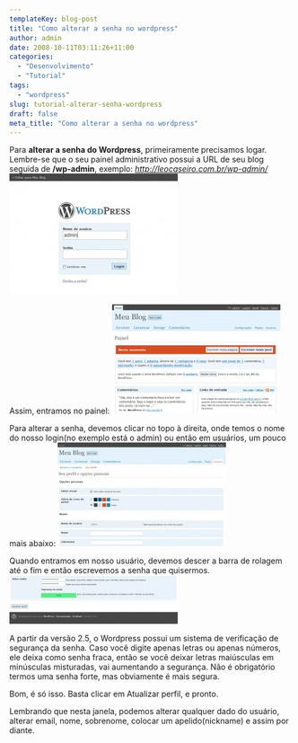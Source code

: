 ```yaml
---
templateKey: blog-post
title: "Como alterar a senha no wordpress"
author: admin
date: 2008-10-11T03:11:26+11:00
categories:
  - "Desenvolvimento"
  - "Tutorial"
tags:
  - "wordpress"
slug: tutorial-alterar-senha-wordpress
draft: false
meta_title: "Como alterar a senha no wordpress"
---
```


Para **alterar a senha do Wordpress**, primeiramente precisamos logar. Lembre-se que o seu painel administrativo possui a URL de seu blog seguida de **/wp-admin**, exemplo: _http://leocaseiro.com.br/wp-admin/_
[![Área de Login do admin Wordpress](./tutorial-wordpress-area-login-300x216.jpg "Área de Login do admin Wordpress")](http://leocaseiro.com.br/wp-content/uploads/2008/10/tutorial-wordpress-area-login1.jpg "Área de Login do admin Wordpress")

Assim, entramos no painel:
[![Painel administrativo do Wordpress](./tutorial-wordpress-painel-admin-300x195.jpg "Painel administrativo do Wordpress")](http://leocaseiro.com.br/wp-content/uploads/2008/10/tutorial-wordpress-painel-admin1.jpg "Painel administrativo do Wordpress")

Para alterar a senha, devemos clicar no topo à direita, onde temos o nome do nosso login(no exemplo está o admin) ou então em usuários, um pouco mais abaixo:
[![Tela de usuários do admin Wordpress](./tutorial-wordpress-admin-usuarios-300x185.jpg "Tela de usuários do admin Wordpress")](http://leocaseiro.com.br/wp-content/uploads/2008/10/tutorial-wordpress-admin-usuarios1.jpg "Tela de usuários do admin Wordpress")

Quando entramos em nosso usuário, devemos descer a barra de rolagem até o fim e então escrevemos a senha que quisermos.
[![Alterar senha no admin wordpress](./tutorial-wordpress-admin-alterar-senha-300x87.jpg "Alterar senha no admin wordpress")](http://leocaseiro.com.br/wp-content/uploads/2008/10/tutorial-wordpress-admin-alterar-senha1.jpg "Alterar senha no admin wordpress")

A partir da versão 2.5, o Wordpress possui um sistema de verificação de segurança da senha. Caso você digite apenas letras ou apenas números, ele deixa como senha fraca, então se você deixar letras maiúsculas em minúsculas misturadas, vai aumentando a segurança.
Não é obrigatório termos uma senha forte, mas obviamente é mais segura.

Bom, é só isso. Basta clicar em Atualizar perfil, e pronto.

Lembrando que nesta janela, podemos alterar qualquer dado do usuário, alterar email, nome, sobrenome, colocar um apelido(nickname) e assim por diante.
